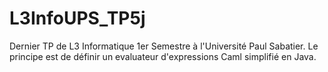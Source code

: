 L3InfoUPS_TP5j
==============

Dernier TP de L3 Informatique 1er Semestre à l'Université Paul Sabatier.
Le principe est de définir un evaluateur d'expressions Caml simplifié en Java.
